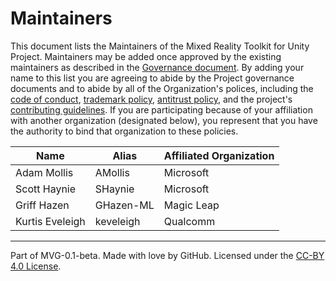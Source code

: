 # Maintainers

This document lists the Maintainers of the Mixed Reality Toolkit for Unity Project. Maintainers may be added once approved by the existing maintainers as described in the [Governance document](./GOVERNANCE.md). By adding your name to this list you are agreeing to abide by the Project governance documents and to abide by all of the Organization's polices, including the [code of conduct](https://github.com/MixedRealityToolkit/MixedRealityToolkit-MVG/blob/main/org-docs/CODE-OF-CONDUCT.md), [trademark policy](https://github.com/MixedRealityToolkit/MixedRealityToolkit-MVG/blob/main/org-docs/TRADEMARKS.md), [antitrust policy](https://github.com/MixedRealityToolkit/MixedRealityToolkit-MVG/blob/main/org-docs/ANTITRUST.md), and the project's [contributing guidelines](./CONTRIBUTING.md). If you are participating because of your affiliation with another organization (designated below), you represent that you have the authority to bind that organization to these policies.

|     Name          |     Alias     |     Affiliated Organization     |
|-------------------|---------------|---------------------------------|
| Adam Mollis       | AMollis       | Microsoft                       |
| Scott Haynie      | SHaynie       | Microsoft                       |
| Griff Hazen       | GHazen-ML     | Magic Leap                      |
| Kurtis Eveleigh   | keveleigh     | Qualcomm                        |

---
Part of MVG-0.1-beta.
Made with love by GitHub. Licensed under the [CC-BY 4.0 License](https://creativecommons.org/licenses/by-sa/4.0/).
